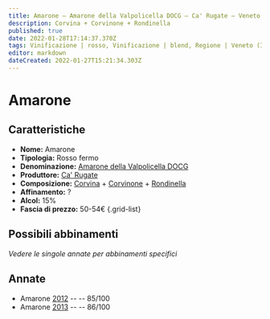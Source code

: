 ```yaml
---
title: Amarone – Amarone della Valpolicella DOCG – Ca' Rugate – Veneto (IT) – 50-54€ – 3★
description: Corvina + Corvinone + Rondinella
published: true
date: 2022-01-28T17:14:37.370Z
tags: Vinificazione | rosso, Vinificazione | blend, Regione | Veneto (IT), Vinificazione | fermo, Valutazioni | 3 stelle, Prezzi | 50-54€, Vitigni | Corvina, Vitigni | Rondinella, Vitigni | Corvinone 
editor: markdown
dateCreated: 2022-01-27T15:21:34.303Z
---
```


# Amarone

## Caratteristiche
- **Nome:** <span class="nome">Amarone</span>
- **Tipologia:** Rosso fermo
- **Denominazione:** <span class="denominazione">[Amarone della Valpolicella DOCG](/denominazioni/Italia/Veneto/DOCG/Amarone-della-Valpolicella)</span> 
- **Produttore:** <span class="cantina">[Ca' Rugate](/produttori/Italia/Veneto/Ca-Rugate)</span> 
- **Composizione:** [Corvina](/vitigni/Italia/corvina) + [Corvinone](/vitigni/Italia/corvinone) + [Rondinella](/vitigni/Italia/rondinella) 
- **Affinamento:** ?
- **Alcol:** 15%
- **Fascia di prezzo:** 50-54€
{.grid-list}

## Possibili abbinamenti
*Vedere le singole annate per abbinamenti specifici*

## Annate
- Amarone [2012](vini/Italia/Veneto/Ca-Rugate/Amarone/2012) -- <span class="star-3"></span> -- 85/100
- Amarone [2013](vini/Italia/Veneto/Ca-Rugate/Amarone/2013) -- <span class="star-3"></span> -- 86/100